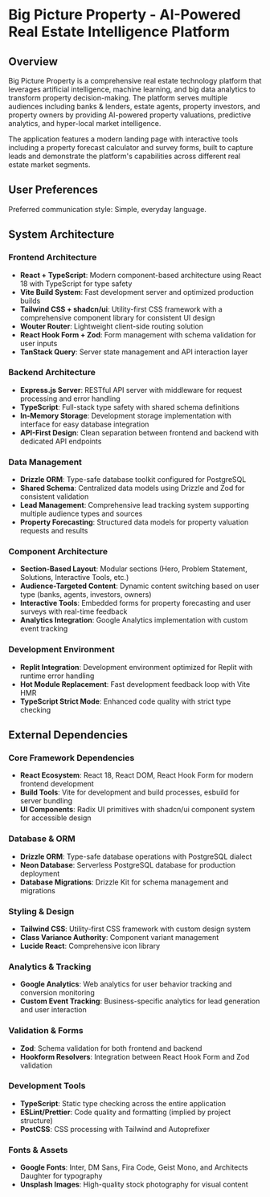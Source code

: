 # Big Picture Property - AI-Powered Real Estate Intelligence Platform

## Overview

Big Picture Property is a comprehensive real estate technology platform that leverages artificial intelligence, machine learning, and big data analytics to transform property decision-making. The platform serves multiple audiences including banks & lenders, estate agents, property investors, and property owners by providing AI-powered property valuations, predictive analytics, and hyper-local market intelligence.

The application features a modern landing page with interactive tools including a property forecast calculator and survey forms, built to capture leads and demonstrate the platform's capabilities across different real estate market segments.

## User Preferences

Preferred communication style: Simple, everyday language.

## System Architecture

### Frontend Architecture
- **React + TypeScript**: Modern component-based architecture using React 18 with TypeScript for type safety
- **Vite Build System**: Fast development server and optimized production builds
- **Tailwind CSS + shadcn/ui**: Utility-first CSS framework with a comprehensive component library for consistent UI design
- **Wouter Router**: Lightweight client-side routing solution
- **React Hook Form + Zod**: Form management with schema validation for user inputs
- **TanStack Query**: Server state management and API interaction layer

### Backend Architecture
- **Express.js Server**: RESTful API server with middleware for request processing and error handling
- **TypeScript**: Full-stack type safety with shared schema definitions
- **In-Memory Storage**: Development storage implementation with interface for easy database integration
- **API-First Design**: Clean separation between frontend and backend with dedicated API endpoints

### Data Management
- **Drizzle ORM**: Type-safe database toolkit configured for PostgreSQL
- **Shared Schema**: Centralized data models using Drizzle and Zod for consistent validation
- **Lead Management**: Comprehensive lead tracking system supporting multiple audience types and sources
- **Property Forecasting**: Structured data models for property valuation requests and results

### Component Architecture
- **Section-Based Layout**: Modular sections (Hero, Problem Statement, Solutions, Interactive Tools, etc.)
- **Audience-Targeted Content**: Dynamic content switching based on user type (banks, agents, investors, owners)
- **Interactive Tools**: Embedded forms for property forecasting and user surveys with real-time feedback
- **Analytics Integration**: Google Analytics implementation with custom event tracking

### Development Environment
- **Replit Integration**: Development environment optimized for Replit with runtime error handling
- **Hot Module Replacement**: Fast development feedback loop with Vite HMR
- **TypeScript Strict Mode**: Enhanced code quality with strict type checking

## External Dependencies

### Core Framework Dependencies
- **React Ecosystem**: React 18, React DOM, React Hook Form for modern frontend development
- **Build Tools**: Vite for development and build processes, esbuild for server bundling
- **UI Components**: Radix UI primitives with shadcn/ui component system for accessible design

### Database & ORM
- **Drizzle ORM**: Type-safe database operations with PostgreSQL dialect
- **Neon Database**: Serverless PostgreSQL database for production deployment
- **Database Migrations**: Drizzle Kit for schema management and migrations

### Styling & Design
- **Tailwind CSS**: Utility-first CSS framework with custom design system
- **Class Variance Authority**: Component variant management
- **Lucide React**: Comprehensive icon library

### Analytics & Tracking
- **Google Analytics**: Web analytics for user behavior tracking and conversion monitoring
- **Custom Event Tracking**: Business-specific analytics for lead generation and user interaction

### Validation & Forms
- **Zod**: Schema validation for both frontend and backend
- **Hookform Resolvers**: Integration between React Hook Form and Zod validation

### Development Tools
- **TypeScript**: Static type checking across the entire application
- **ESLint/Prettier**: Code quality and formatting (implied by project structure)
- **PostCSS**: CSS processing with Tailwind and Autoprefixer

### Fonts & Assets
- **Google Fonts**: Inter, DM Sans, Fira Code, Geist Mono, and Architects Daughter for typography
- **Unsplash Images**: High-quality stock photography for visual content
